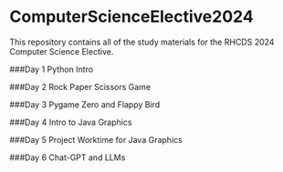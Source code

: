 # ComputerScienceElective2024
This repository contains all of the study materials for the RHCDS 2024 Computer Science Elective.

###Day 1
Python Intro

###Day 2
Rock Paper Scissors Game

###Day 3
Pygame Zero and Flappy Bird

###Day 4
Intro to Java Graphics

###Day 5
Project Worktime for Java Graphics

###Day 6
Chat-GPT and LLMs
